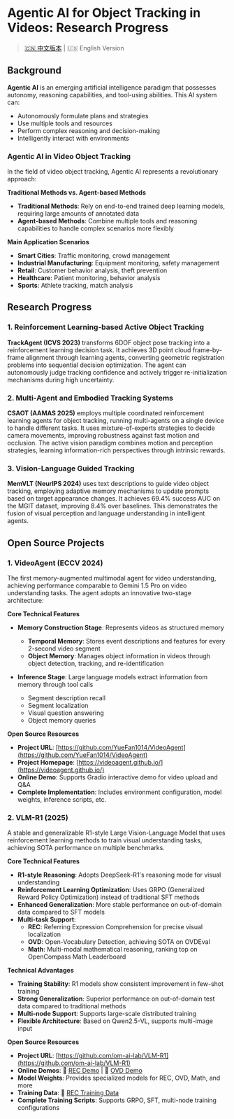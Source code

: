 # Agentic AI for Object Tracking in Videos: Research Progress

> [🇨🇳 中文版本](readme_ch.md) | 🇺🇸 English Version

## Background

**Agentic AI** is an emerging artificial intelligence paradigm that possesses autonomy, reasoning capabilities, and tool-using abilities. This AI system can:
- Autonomously formulate plans and strategies
- Use multiple tools and resources
- Perform complex reasoning and decision-making
- Intelligently interact with environments

### Agentic AI in Video Object Tracking

In the field of video object tracking, Agentic AI represents a revolutionary approach:

**Traditional Methods vs. Agent-based Methods**
- **Traditional Methods**: Rely on end-to-end trained deep learning models, requiring large amounts of annotated data
- **Agent-based Methods**: Combine multiple tools and reasoning capabilities to handle complex scenarios more flexibly

**Main Application Scenarios**
- **Smart Cities**: Traffic monitoring, crowd management
- **Industrial Manufacturing**: Equipment monitoring, safety management
- **Retail**: Customer behavior analysis, theft prevention
- **Healthcare**: Patient monitoring, behavior analysis
- **Sports**: Athlete tracking, match analysis

## Research Progress

### 1. Reinforcement Learning-based Active Object Tracking

**TrackAgent (ICVS 2023)** transforms 6DOF object pose tracking into a reinforcement learning decision task. It achieves 3D point cloud frame-by-frame alignment through learning agents, converting geometric registration problems into sequential decision optimization. The agent can autonomously judge tracking confidence and actively trigger re-initialization mechanisms during high uncertainty.

### 2. Multi-Agent and Embodied Tracking Systems

**CSAOT (AAMAS 2025)** employs multiple coordinated reinforcement learning agents for object tracking, running multi-agents on a single device to handle different tasks. It uses mixture-of-experts strategies to decide camera movements, improving robustness against fast motion and occlusion. The active vision paradigm combines motion and perception strategies, learning information-rich perspectives through intrinsic rewards.

### 3. Vision-Language Guided Tracking

**MemVLT (NeurIPS 2024)** uses text descriptions to guide video object tracking, employing adaptive memory mechanisms to update prompts based on target appearance changes. It achieves 69.4% success AUC on the MGIT dataset, improving 8.4% over baselines. This demonstrates the fusion of visual perception and language understanding in intelligent agents.

## Open Source Projects

### 1. VideoAgent (ECCV 2024)
The first memory-augmented multimodal agent for video understanding, achieving performance comparable to Gemini 1.5 Pro on video understanding tasks. The agent adopts an innovative two-stage architecture:

**Core Technical Features**
- **Memory Construction Stage**: Represents videos as structured memory
  - **Temporal Memory**: Stores event descriptions and features for every 2-second video segment
  - **Object Memory**: Manages object information in videos through object detection, tracking, and re-identification

- **Inference Stage**: Large language models extract information from memory through tool calls
  - Segment description recall
  - Segment localization
  - Visual question answering
  - Object memory queries

**Open Source Resources**
- **Project URL**: [https://github.com/YueFan1014/VideoAgent](https://github.com/YueFan1014/VideoAgent)
- **Project Homepage**: [https://videoagent.github.io/](https://videoagent.github.io/)
- **Online Demo**: Supports Gradio interactive demo for video upload and Q&A
- **Complete Implementation**: Includes environment configuration, model weights, inference scripts, etc.

### 2. VLM-R1 (2025)
A stable and generalizable R1-style Large Vision-Language Model that uses reinforcement learning methods to train visual understanding tasks, achieving SOTA performance on multiple benchmarks.

**Core Technical Features**
- **R1-style Reasoning**: Adopts DeepSeek-R1's reasoning mode for visual understanding
- **Reinforcement Learning Optimization**: Uses GRPO (Generalized Reward Policy Optimization) instead of traditional SFT methods
- **Enhanced Generalization**: More stable performance on out-of-domain data compared to SFT models
- **Multi-task Support**:
  - **REC**: Referring Expression Comprehension for precise visual localization
  - **OVD**: Open-Vocabulary Detection, achieving SOTA on OVDEval
  - **Math**: Multi-modal mathematical reasoning, ranking top on OpenCompass Math Leaderboard

**Technical Advantages**
- **Training Stability**: R1 models show consistent improvement in few-shot training
- **Strong Generalization**: Superior performance on out-of-domain test data compared to traditional methods
- **Multi-node Support**: Supports large-scale distributed training
- **Flexible Architecture**: Based on Qwen2.5-VL, supports multi-image input

**Open Source Resources**
- **Project URL**: [https://github.com/om-ai-lab/VLM-R1](https://github.com/om-ai-lab/VLM-R1)
- **Online Demos**: 🤗 [REC Demo](https://huggingface.co/spaces/omlab/VLM-R1-REC) | 🤗 [OVD Demo](https://huggingface.co/spaces/omlab/VLM-R1-OVD)
- **Model Weights**: Provides specialized models for REC, OVD, Math, and more
- **Training Data**: 🤗 [REC Training Data](https://huggingface.co/datasets/omlab/REC-data)
- **Complete Training Scripts**: Supports GRPO, SFT, multi-node training configurations
